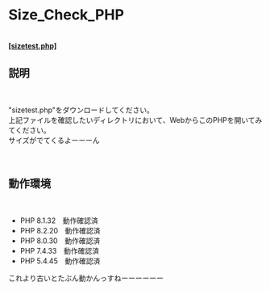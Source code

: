 <h1>Size_Check_PHP</h1><br>
    <a href="https://raw.githubusercontent.com/hrdmsk/size_check_php/refs/heads/main/sizetest.php">
        <strong>[sizetest.php]</strong>
    </a><br>
<h2>説明</h2><br>
    <p>
        "sizetest.php"をダウンロードしてください。<br>
        上記ファイルを確認したいディレクトリにおいて、WebからこのPHPを開いてみてください。<br>
        サイズがでてくるよーーーん<br>
    </p>
<br>
<h2>動作環境</h2><br>
    <ul>
        <li>PHP 8.1.32　動作確認済</li>
        <li>PHP 8.2.20　動作確認済</li>
        <li>PHP 8.0.30　動作確認済</li>
        <li>PHP 7.4.33　動作確認済</li>
        <li>PHP 5.4.45　動作確認済</li>
    </ul>
    <p>これより古いとたぶん動かんっすねーーーーーー</p>
